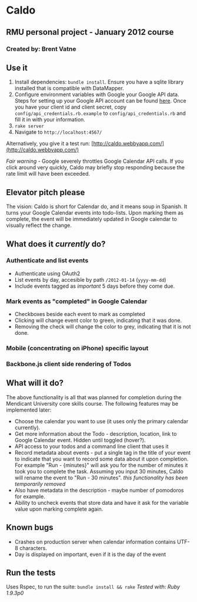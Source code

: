 # Caldo
## RMU personal project - January 2012 course
### Created by: Brent Vatne

## Use it
1. Install dependencies: `bundle install`. Ensure you have a sqlite
	 library installed that is compatible with DataMapper.
2. Configure environment variables with Google your Google API data.
   Steps for setting up your Google API account can be found [here](http://code.google.com/p/google-api-ruby-client/source/browse/calendar/README.md?repo=samples#29). Once you have your client id and client secret, copy `config/api_credentials.rb.example` to `config/api_credentials.rb` and fill it in with your information.
3. `rake server`
4. Navigate to `http://localhost:4567/`

Alternatively, you give it a test run: [http://caldo.webbyapp.com/](http://caldo.webbyapp.com/)

*Fair warning* - Google severely throttles Google Calendar API calls. If
you click around very quickly, Caldo may briefly stop responding because
the rate limit will have been exceeded.

## Elevator pitch please
The vision: Caldo is short for Calendar do, and it means soup in Spanish. It
turns your Google Calendar events into todo-lists. Upon marking them as
complete, the event will be immediately updated in Google calendar to
visually reflect the change.

## What does it *currently* do?

### Authenticate and list events

- Authenticate using OAuth2
- List events by day, accesible by path `/2012-01-14` (`yyyy-mm-dd`)
- Include events tagged as *important* 5 days before they come due.

### Mark events as "completed" in Google Calendar

- Checkboxes beside each event to mark as completed
- Clicking will change event color to green, indicating that it was
	done.
- Removing the check will change the color to grey, indicating that it
	is not done.

### Mobile (concentrating on iPhone) specific layout

### Backbone.js client side rendering of Todos

## What will it do?

The above functionality is all that was planned for completion during
the Mendicant University core skills course. The following features may
be implemented later:

- Choose the calendar you want to use (it uses only the primary calendar currently).
- Get more information about the Todo - description, location, link to Google Calendar event. Hidden until toggled (hover?).
- API access to your todos and a command line client that uses it
- Record metadata about events - put a single tag in the title of your event to indicate that you want to
	record some data about it upon completion. For example "Run -
	{minutes}" will ask you for the number of minutes it took you to
	complete the task. Assuming you input 30 minutes, Caldo will rename the event
	to "Run - 30 minutes". *this functionality has been temporarily removed*
- Also have metadata in the description - maybe number of pomodoros for
  example.
- Ability to uncheck events that store data and have it ask for the variable value upon marking complete again.

## Known bugs

- Crashes on production server when calendar information contains UTF-8
  characters.
- Day is displayed on important, even if it is the day of the event

## Run the tests
Uses Rspec, to run the suite: `bundle install && rake`
*Tested with: Ruby 1.9.3p0*

